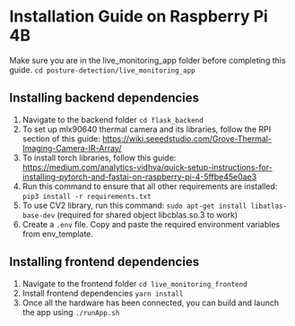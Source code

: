 # Installation Guide on Raspberry Pi 4B

Make sure you are in the live_monitoring_app folder before completing this guide. 
`cd posture-detection/live_monitoring_app`

## Installing backend dependencies 
1. Navigate to the backend folder `cd flask_backend`
2. To set up mlx90640 thermal camera and its libraries, follow the RPI section of this guide: https://wiki.seeedstudio.com/Grove-Thermal-Imaging-Camera-IR-Array/
3. To install torch libraries, follow this guide: https://medium.com/analytics-vidhya/quick-setup-instructions-for-installing-pytorch-and-fastai-on-raspberry-pi-4-5ffbe45e0ae3
4. Run this command to ensure that all other requirements are installed: `pip3 install -r requirements.txt`
5. To use CV2 library, run this command: `sudo apt-get install libatlas-base-dev` (required for shared object libcblas.so.3 to work)
6. Create a `.env` file. Copy and paste the required environment variables from env_template. 

## Installing frontend dependencies 
1. Navigate to the frontend folder `cd live_monitoring_frontend`
2. Install frontend dependencies `yarn install` 
3. Once all the hardware has been connected, you can build and launch the app using `./runApp.sh`
